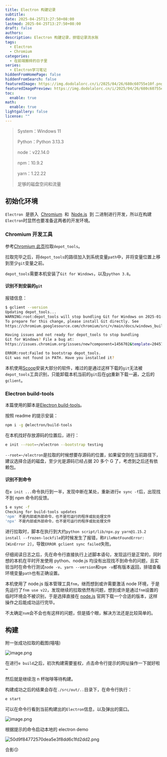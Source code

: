 ```yaml
---
title: Electron 构建记录
subtitle: 
date: 2025-04-25T13:27:50+08:00
lastmod: 2025-04-25T13:27:50+08:00
draft: false
authors: 
description: Electron 构建记录，排错记录流水账
tags:
  - Electron
  - Chromium
categories:
  - 在前端搬砖的日子里
series:
  - Electron学习笔记
hiddenFromHomePage: false
hiddenFromSearch: false
featuredImage: https://img.dodolalorc.cn/i/2025/04/26/680c60755e10f.png
featuredImagePreview: https://img.dodolalorc.cn/i/2025/04/26/680c60755e10f.png
toc:
  enable: true
math:
  enable: true
lightgallery: false
license: ""
---
```


> System：Windows 11
>
> Python：Python 3.13.3
>
> node：v22.14.0
>
> npm：10.9.2
>
> yarn：1.22.22
>
> 足够的磁盘空间和流量

## 初始化环境

`Electron`  是嵌入  [Chromium](https://www.chromium.org/)  和  [Node.js](https://nodejs.org/)  到 二进制进行开发，所以在构建`Electron`时显然也要准备这两者的开发环境。

### Chromium 开发工具

参考[Chromium 此页](https://chromium.googlesource.com/chromium/tools/depot_tools.git)拉取`depot_tools`。

拉取完毕之后，将`depot_tools`的路径加入到系统变量`path`中，并将变量位置上移到至少`git`变量之前。

`depot_tools`需要本机安装了`Git for Windows`，以及`python 3.8`。

#### 识别不到安装的`git`

报错信息：

```bash
$ gclient --version
Updating depot_tools...
WARNING:root:depot_tools will stop bundling Git for Windows on 2025-01-27.
To prepare for this change, please install Git directly. See
https://chromium.googlesource.com/chromium/src/+/main/docs/windows_build_instructions.md#Install-git

Having issues and not ready for depot_tools to stop bundling
Git for Windows? File a bug at:
https://issues.chromium.org/issues/new?component=1456702&template=2045785

ERROR:root:Failed to bootstrap depot_tools.
Git was not found in PATH. Have you installed it?
```

本机使用[Scoop](https://scoop.sh/)安装大部分的软件，难过的是通过这样下载的`git`无法被`depot_tools`工具识别，只能卸载本机当前的`git`后在[git](https://git-scm.com/downloads)重新下载一遍，之后的`gclient`。

### Electron build-tools

本篇使用的脚本是[Electron build-tools](https://github.com/electron/build-tools)。

按照 readme 的提示安装：

```bash
npm i -g @electron/build-tools
```

在本机找好存放源码的位置后，进行：

```bash
e init --root=~/electron --bootstrap testing
```

`--root=~/electron`是拉取的时候想要存源码的位置，如果留空则在当前路径下，建议选择合适的磁盘，至少光是源码已经占据 20 多个 G 了，考虑到之后还有依赖包。

#### 识别不到命令

在`e init ...`命令执行到一半，发现中断在某处，重新进行`e sync -f`后，出现找不到 npm 命令的反馈。

```bash
$ e sync -f
Checking for build-tools updates
'npm' 不是内部或外部命令，也不是可运行的程序或批处理文件
'npx' 不是内部或外部命令，也不是可运行的程序或批处理文件
```

进行拉取时，脚本在执行到大约`python script/lib/npx.py yarn@1.15.2 install --frozen-lockfile`的时候发生了报错，称`FileNotFoundError: [WinError 2]`，导致`ERROR gclient sync failed`失败。

仔细阅读日志之后，先在命令行直接执行上述脚本语句，发现运行是正常的，同时想的本机在平时开发使用 python、node.js 均没有出现找不到命令的问题，且实验当时在命令行测试`node -v`、`yarn --version`和`npm -v`都有版本返回，排错查看环境变量`path`也有正确设置。

本机使用了 node.js 版本管理工具`fnm`，继而想到或许需要激活 node 环境，于是先运行了`fnm use v22`，发现继续的拉取依然有问题，想到或许是通过`fnm`设置的临时环境会不被识别，于是选择直接在 [node.js](https://nodejs.org/en) 官网下载一个合适的版本，这样操作之后能成功运行完毕。

不太确定`nvm`会不会也有这样的问题，但是插个眼，解决方法还是比较简单的。

## 构建

附一张成功拉取的截图(嘻嘻)

![image.png](https://img.dodolalorc.cn/i/2025/04/26/680c5ddac8c6d.png)

在进行`e build`之后，初次构建需要鉴权，点击命令行提示的网址操作一下就好啦~

然后就是继续泡 n 杯咖啡等待构建。

构建成功之后的结果会存在`./src/out/..`目录下，在命令行执行：

```bash
e start
```

可以在命令行看到当前构建出的`Electron`信息，以及弹出的窗口。

![image.png](https://img.dodolalorc.cn/i/2025/04/27/680dd921a3158.png)

根据提示的命令启动本地的 electron demo

![50d9f84772570dea5e3f8dd6c1fd2dd2.png](https://img.dodolalorc.cn/i/2025/04/27/680dd96b91c23.png)

合影😗
